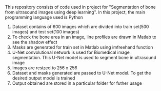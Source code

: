 This repository consists of code used in project for "Segmentation of bone from ultrasound images using deep learning". In this project, the main programming language used is Python 
1. Dataset contains of 600 images which are divided into train set(500 images) and test set(100 images)
2. To check the bone area in an image, line profiles are drawn in Matlab to see the shadow effect
3. Masks are generated for train set in Matlab using imfreehand function
4. U-Net convolutional network is used for Biomedical image segmentation. This U-Net model is used to segment bone in ultrasound image
5. Images are resized to 256 x 256
6. Dataset and masks generated are passed to U-Net model. To get the desired output model is trained
7. Output obtained are stored in a particular folder for futher usage 
